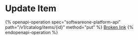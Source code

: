 # Update Item

{% openapi-operation spec="softwareone-platform-api" path="/v1/catalog/items/{id}" method="put" %}
[Broken link](broken-reference)
{% endopenapi-operation %}
